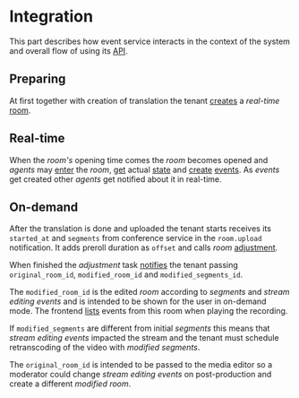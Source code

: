 # Integration

This part describes how event service interacts in the context of the system and overall flow
of using its [API](api.md).

## Preparing

At first together with creation of translation the tenant [creates](api/room/create.md)
a _real-time_ [room](api/room.md#room).

## Real-time

When the _room's_ opening time comes the _room_ becomes opened and _agents_ may
[enter](api/room/enter.md) the _room_, [get](api/state/read.md) actual [state](api/state.md#state)
and [create](api/event/create.md) [events](api/event.md#event).
As _events_ get created other _agents_ get notified about it in real-time.

## On-demand

After the translation is done and uploaded the tenant starts receives its `started_at` and
`segments` from conference service in the `room.upload` notification. It adds preroll duration
as `offset` and calls _room_ [adjustment](api/room/adjust.md).

When finished the _adjustment_ task [notifies](apu/room/adjust.md#notification) the tenant passing
`original_room_id`, `modified_room_id` and `modified_segments_id`.

The `modified_room_id` is the edited _room_ according to _segments_ and _stream editing events_ and
is intended to be shown for the user in on-demand mode. The frontend [lists](api/event/list.md)
events from this room when playing the recording.

If `modified_segments` are different from initial _segments_ this means that _stream editing events_
impacted the stream and the tenant must schedule retranscoding of the video with _modified segments_.

The `original_room_id` is intended to be passed to the media editor so a moderator could change
_stream editing events_ on post-production and create a different _modified room_.
